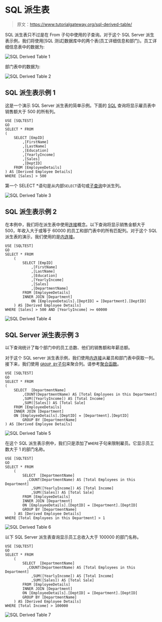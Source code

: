 # SQL 派生表

> 原文：<https://www.tutorialgateway.org/sql-derived-table/>

SQL 派生表只不过是在 From 子句中使用的子查询。对于这个 SQL Server 派生表示例，我们将使用[SQL 测试]数据库中的两个表(员工详细信息和部门)。员工详细信息表中的数据为:

![SQL Derived Table 1](img/131e72431b388a7e2be9a1f72ce38a2d.png)

部门表中的数据为:

![SQL Derived Table 2](img/f468ba38b907ede9d3b59fcb06c2d3d6.png)

## SQL 派生表示例 1

这是一个演示 SQL Server 派生表的简单示例。下面的 [SQL](https://www.tutorialgateway.org/sql/) 查询将显示雇员表中销售额大于 500 的所有列。

```
USE [SQLTEST]
GO
SELECT * FROM
(
	SELECT [EmpID]
		,[FirstName]
		,[LastName]
		,[Education]
		,[YearlyIncome]
		,[Sales]
		,[DeptID]
	FROM [EmployeeDetails]
) AS [Derived Employee Details]
WHERE [Sales] > 500
```

第一个 SELECT *语句是从内部`SELECT`语句或[子查询](https://www.tutorialgateway.org/sql-subquery/)中派生列。

![SQL Derived Table 3](img/b54def37ecd7001f6e758d369613c1b0.png)

## SQL 派生表示例 2

在本例中，我们将在派生表中使用[连接](https://www.tutorialgateway.org/sql-joins/)概念。以下查询将显示销售金额大于 500，年收入大于或等于 60000 的员工和部门表中的所有匹配列。对于这个 SQL 派生表的演示，我们使用的是[内连接](https://www.tutorialgateway.org/sql-inner-join/)。

```
USE [SQLTEST]
GO
SELECT * FROM
	(
		SELECT [EmpID]
			,[FirstName]
			,[LastName]
			,[Education]
			,[YearlyIncome]
			,[Sales]
			,[DepartmentName]
		FROM [EmployeeDetails]
		INNER JOIN [Department]
			ON [EmployeeDetails].[DeptID] = [Department].[DeptID]
	) AS [Derived Employee Details]
WHERE [Sales] > 500 AND [YearlyIncome] >= 60000
```

![SQL Derived Table 4](img/d02785ceb83b63416972f886b172b0ef.png)

## SQL Server 派生表示例 3

以下查询统计了每个部门中的员工总数、他们的销售额和年薪总额。

对于这个 SQL server 派生表示例，我们使用[内连接](https://www.tutorialgateway.org/sql-inner-join/)从雇员和部门表中获取一列。接下来，我们使用 [`GROUP BY`子句](https://www.tutorialgateway.org/sql-group-by-clause/)来聚合列。请参考[聚合函数](https://www.tutorialgateway.org/sql-aggregate-functions/)。

```
USE [SQLTEST]
GO
SELECT * FROM
(
	SELECT  [DepartmentName]
		,COUNT(DepartmentName) AS [Total Employees in this Department]
		,SUM([YearlyIncome]) AS [Total Income]
		,SUM([Sales]) AS [Total Sale]
	FROM [EmployeeDetails]
	INNER JOIN [Department]
	ON [EmployeeDetails].[DeptID] = [Department].[DeptID]
        GROUP BY [DepartmentName]
) AS [Derived Employee Details]
```

![SQL Derived Table 5](img/78045e28c4552122fe0f247d5ef65666.png)

在这个 SQL 派生表示例中，我们只是添加了`WHERE`子句来限制雇员。它显示员工数大于 1 的部门名称。

```
USE [SQLTEST]
GO
SELECT * FROM
	(
		SELECT  [DepartmentName]
		  ,COUNT(DepartmentName) AS [Total Employees in this Department]
			,SUM([YearlyIncome]) AS [Total Income]
			,SUM([Sales]) AS [Total Sale]
		FROM [EmployeeDetails]
		INNER JOIN [Department]
		ON [EmployeeDetails].[DeptID] = [Department].[DeptID]
		GROUP BY [DepartmentName]
	) AS [Derived Employee Details]
WHERE [Total Employees in this Department] > 1
```

![SQL Derived Table 6](img/3ebbba63a70f33b3155f7e6ca1249a12.png)

以下 SQL Server 派生表查询显示员工总收入大于 100000 的部门名称。

```
USE [SQLTEST]
GO
SELECT * FROM
	(
		SELECT  [DepartmentName]
		  ,COUNT(DepartmentName) AS [Total Employees in this Department]
			,SUM([YearlyIncome]) AS [Total Income]
			,SUM([Sales]) AS [Total Sale]
		FROM [EmployeeDetails]
		INNER JOIN [Department]
		ON [EmployeeDetails].[DeptID] = [Department].[DeptID]
		GROUP BY [DepartmentName]
	) AS [Derived Employee Details]
WHERE [Total Income] > 100000
```

![SQL Derived Table 7](img/a2fc990c2a7057e0db84294739e30cbe.png)
